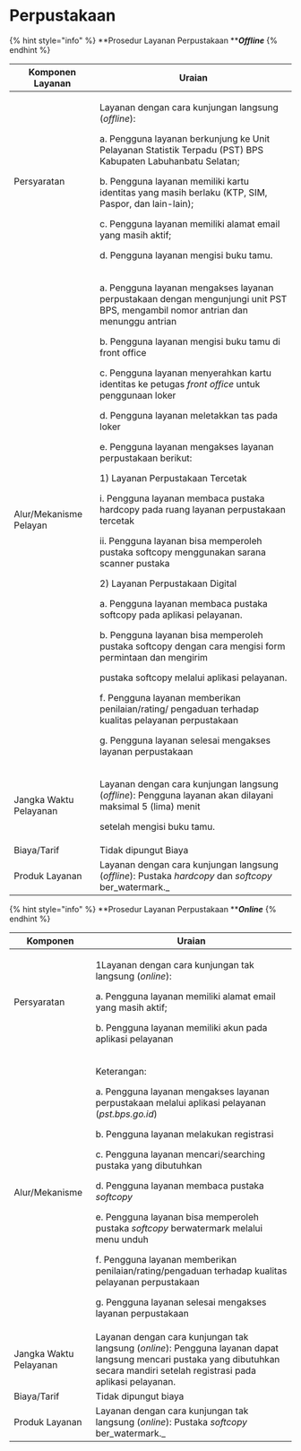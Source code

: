 # Perpustakaan



{% hint style="info" %}
**Prosedur Layanan Perpustakaan **_**Offline**_
{% endhint %}

| Komponen Layanan       | Uraian                                                                                                                                                                                                                                                                                                                                                                                                                                                                                                                                                                                                                                                                                                                                                                                                                                                                                                                                                                                                                                                                                                                                                                                                                |
| ---------------------- | --------------------------------------------------------------------------------------------------------------------------------------------------------------------------------------------------------------------------------------------------------------------------------------------------------------------------------------------------------------------------------------------------------------------------------------------------------------------------------------------------------------------------------------------------------------------------------------------------------------------------------------------------------------------------------------------------------------------------------------------------------------------------------------------------------------------------------------------------------------------------------------------------------------------------------------------------------------------------------------------------------------------------------------------------------------------------------------------------------------------------------------------------------------------------------------------------------------------- |
| Persyaratan            | <p>Layanan dengan cara kunjungan langsung (<em>offline</em>):</p><p>a.    Pengguna layanan berkunjung ke Unit Pelayanan Statistik Terpadu (PST) BPS Kabupaten Labuhanbatu Selatan;</p><p>b.    Pengguna layanan memiliki kartu identitas yang masih berlaku (KTP, SIM, Paspor, dan lain-lain);</p><p>c.     Pengguna layanan memiliki alamat email yang masih aktif;</p><p>d.    Pengguna layanan mengisi buku tamu.</p>                                                                                                                                                                                                                                                                                                                                                                                                                                                                                                                                                                                                                                                                                                                                                                                              |
| Alur/Mekanisme Pelayan | <p>a.  Pengguna layanan mengakses layanan perpustakaan dengan mengunjungi unit PST BPS, mengambil nomor antrian dan menunggu antrian</p><p>b.  Pengguna layanan mengisi buku tamu di front office</p><p>c.   Pengguna layanan menyerahkan kartu identitas ke petugas <em>front office</em> untuk penggunaan loker</p><p>d.  Pengguna layanan meletakkan tas pada loker</p><p>e.  Pengguna   layanan   mengakses   layanan   perpustakaan berikut:</p><p>1) Layanan Perpustakaan Tercetak</p><p>                 i.         Pengguna layanan membaca pustaka hardcopy pada ruang layanan perpustakaan tercetak</p><p>                ii.        Pengguna layanan bisa memperoleh pustaka softcopy menggunakan sarana scanner pustaka </p><p></p><p>2) Layanan Perpustakaan Digital</p><p>a.    Pengguna layanan membaca pustaka softcopy pada aplikasi pelayanan.</p><p>b.    Pengguna layanan bisa memperoleh pustaka softcopy dengan cara mengisi form permintaan dan mengirim</p><p>pustaka softcopy melalui aplikasi pelayanan.</p><p>f.    Pengguna layanan memberikan penilaian/rating/ pengaduan terhadap kualitas pelayanan perpustakaan</p><p>g.  Pengguna layanan selesai mengakses layanan perpustakaan</p> |
| Jangka Waktu Pelayanan | <p>Layanan dengan cara kunjungan langsung (<em>offline</em>): Pengguna layanan akan dilayani maksimal 5 (lima) menit</p><p>setelah mengisi buku tamu.</p>                                                                                                                                                                                                                                                                                                                                                                                                                                                                                                                                                                                                                                                                                                                                                                                                                                                                                                                                                                                                                                                             |
| Biaya/Tarif            | Tidak dipungut Biaya                                                                                                                                                                                                                                                                                                                                                                                                                                                                                                                                                                                                                                                                                                                                                                                                                                                                                                                                                                                                                                                                                                                                                                                                  |
| Produk Layanan         | Layanan dengan cara kunjungan langsung (_offline_): Pustaka _hardcopy_ dan _softcopy_ ber_watermark._                                                                                                                                                                                                                                                                                                                                                                                                                                                                                                                                                                                                                                                                                                                                                                                                                                                                                                                                                                                                                                                                                                                 |



{% hint style="info" %}
**Prosedur Layanan Perpustakaan **_**Online**_
{% endhint %}



| Komponen               | Uraian                                                                                                                                                                                                                                                                                                                                                                                                                                                                                                                                                                                                          |
| ---------------------- | --------------------------------------------------------------------------------------------------------------------------------------------------------------------------------------------------------------------------------------------------------------------------------------------------------------------------------------------------------------------------------------------------------------------------------------------------------------------------------------------------------------------------------------------------------------------------------------------------------------- |
| Persyaratan            | <p>1Layanan dengan cara kunjungan tak langsung (<em>online</em>):</p><p>a.    Pengguna layanan memiliki alamat email yang masih aktif;</p><p>b.    Pengguna layanan memiliki akun pada aplikasi pelayanan</p>                                                                                                                                                                                                                                                                                                                                                                                                   |
| Alur/Mekanisme         | <p>Keterangan:</p><p>a.  Pengguna layanan mengakses layanan perpustakaan melalui aplikasi pelayanan (<em>pst.bps.go.id</em>)</p><p>b.  Pengguna layanan melakukan registrasi</p><p>c.   Pengguna layanan mencari/searching pustaka yang dibutuhkan</p><p>d.  Pengguna layanan membaca pustaka <em>softcopy</em></p><p>e.  Pengguna   layanan   bisa   memperoleh   pustaka   <em>softcopy</em> berwatermark melalui menu unduh</p><p>f.   Pengguna layanan memberikan penilaian/rating/pengaduan terhadap kualitas pelayanan perpustakaan</p><p>g.  Pengguna layanan selesai mengakses layanan perpustakaan</p> |
| Jangka Waktu Pelayanan | Layanan dengan cara kunjungan tak langsung (_online_): Pengguna layanan dapat langsung mencari pustaka yang dibutuhkan secara mandiri setelah registrasi pada aplikasi pelayanan.                                                                                                                                                                                                                                                                                                                                                                                                                               |
| Biaya/Tarif            | Tidak dipungut biaya                                                                                                                                                                                                                                                                                                                                                                                                                                                                                                                                                                                            |
| Produk Layanan         | Layanan dengan cara kunjungan tak langsung (_online_): Pustaka _softcopy_ ber_watermark._                                                                                                                                                                                                                                                                                                                                                                                                                                                                                                                       |

